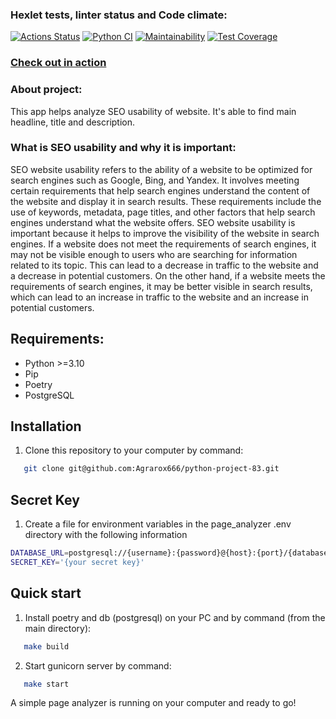 ### Hexlet tests, linter status and Code climate:
[![Actions Status](https://github.com/cyrilmcshow/python-project-83/actions/workflows/hexlet-check.yml/badge.svg)](https://github.com/cyrilmcshow/python-project-83/actions)
[![Python CI](https://github.com/cyrilmcshow/python-project-83/actions/workflows/linter.yml/badge.svg)](https://github.com/cyrilmcshow/python-project-83/actions/workflows/linter.yml)
[![Maintainability](https://api.codeclimate.com/v1/badges/7b4dc61e32009f10cf8d/maintainability)](https://codeclimate.com/github/cyrilmcshow/python-project-83/maintainability)
[![Test Coverage](https://api.codeclimate.com/v1/badges/7b4dc61e32009f10cf8d/test_coverage)](https://codeclimate.com/github/cyrilmcshow/python-project-83/test_coverage)

### [Check out in action](https://page-analyzer-79z7.onrender.com)

### About project:
This app helps analyze SEO usability of website. It's able to find main headline, title and description.

### What is SEO usability and why it is important:
SEO website usability refers to the ability of a website to be optimized for search engines such as Google, Bing, and Yandex. It involves meeting certain requirements that help search engines understand the content of the website and display it in search results. These requirements include the use of keywords, metadata, page titles, and other factors that help search engines understand what the website offers. SEO website usability is important because it helps to improve the visibility of the website in search engines. If a website does not meet the requirements of search engines, it may not be visible enough to users who are searching for information related to its topic. This can lead to a decrease in traffic to the website and a decrease in potential customers. On the other hand, if a website meets the requirements of search engines, it may be better visible in search results, which can lead to an increase in traffic to the website and an increase in potential customers.

## Requirements:
- Python >=3.10
- Pip
- Poetry
- PostgreSQL

## Installation
1. Clone this repository to your computer by command:
```sh
   git clone git@github.com:Agrarox666/python-project-83.git
```

## Secret Key
1. Create a file for environment variables in the page_analyzer .env directory with the following information
```bash
DATABASE_URL=postgresql://{username}:{password}@{host}:{port}/{databasename}  
SECRET_KEY='{your secret key}'
```

## Quick start
1. Install poetry and db (postgresql) on your PC and by command (from the main directory):
```sh
   make build
```
2. Start gunicorn server by command:
```sh
   make start
```
A simple page analyzer is running on your computer and ready to go!
